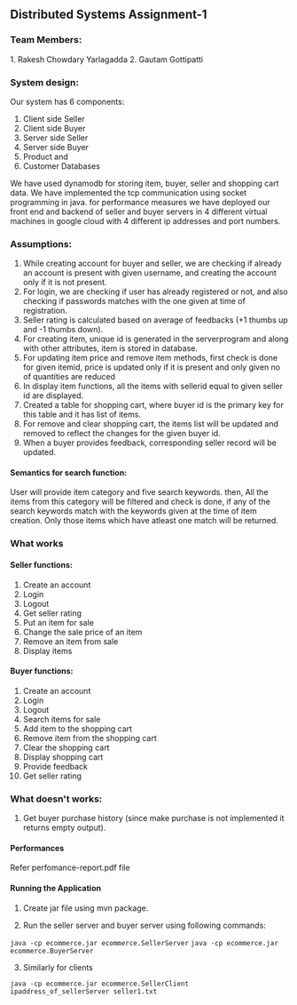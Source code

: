 <h2> Distributed Systems Assignment-1 </h2>

<h3>Team Members:</h3>
1. Rakesh Chowdary Yarlagadda
2. Gautam Gottipatti

<h3>System design:</h3>


Our system has 6 components: 
1. Client side Seller 
2. Client side Buyer
3. Server side Seller
4. Server side Buyer
5. Product and 
6. Customer Databases 

We have used dynamodb for storing item, buyer, seller and shopping cart data. We have implemented the tcp communication using socket programming in java. for performance measures we have deployed our front end and backend of seller and buyer servers in 4 different virtual machines in google cloud with 4 different ip addresses and port numbers.

<h3>Assumptions:</h3>

1. While creating account for buyer and seller, we are checking if already an account is present with given username, and creating the account only if it is not present.
2. For login, we are checking if user has already registered or not, and also checking if passwords matches with the one given at time of registration.
3. Seller rating is calculated based on average of feedbacks (+1 thumbs up and -1 thumbs down).
4. For creating item, unique id is generated in the serverprogram and along with other attributes, item is stored in database.
5. For updating item price and remove item methods, first check is done for given itemid, price is updated only if it is present and only given no of quantities are reduced
7. In display item functions, all the items with sellerid equal to given seller id are displayed.
8. Created a table for shopping cart, where buyer id is the primary key for this table and it has list of items.
9. For remove and clear shopping cart, the items list will be updated and removed to reflect the changes for the given buyer id.
10. When a buyer provides feedback, corresponding seller record will be updated.

<h4>Semantics for search function:</h4>

User will provide item category and five search keywords. then, All the items from this category will be filtered and check is done, if any of the search keywords match with the keywords given at the time of item creation. Only those items which have atleast one match will be returned.


<h3>What works</h3>

<h4>Seller functions:</h4>

1. Create an account
2. Login
3. Logout
4. Get seller rating
5. Put an item for sale
6. Change the sale price of an item
7. Remove an item from sale
8. Display items 

<h4>Buyer functions:</h4>

1. Create an account
2. Login
3. Logout
4. Search items for sale
5. Add item to the shopping cart
6. Remove item from the shopping cart
7. Clear the shopping cart
8. Display shopping cart
9. Provide feedback
10. Get seller rating

<h3> What doesn't works: </h3>

1. Get buyer purchase history (since make purchase is not implemented it returns empty output).


<h4> Performances </h4>

Refer perfomance-report.pdf file


<h4> Running the Application </h4>

1. Create jar file using mvn package.

2. Run the seller server and buyer server using following commands:

``` java -cp ecommerce.jar ecommerce.SellerServer ```
``` java -cp ecommerce.jar ecommerce.BuyerServer ```

3. Similarly for clients

``` java -cp ecommerce.jar ecommerce.SellerClient ipaddress_of_sellerServer seller1.txt ```

